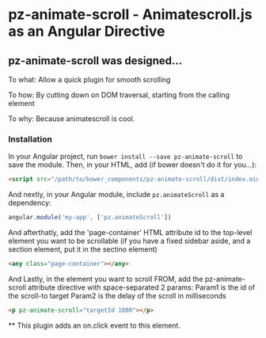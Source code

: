 # pz-animate-scroll - Animatescroll.js as an Angular Directive

## pz-animate-scroll was designed... 
To what: Allow a quick plugin for smooth scrolling

To how: By cutting down on DOM traversal, starting from the calling element

To why: Because animatescroll is cool.

### Installation

In your Angular project, run `bower install --save pz-animate-scroll` to save the
module. Then, in your HTML, add (if bower doesn't do it for you...):

``` html
<script src="/path/to/bower_components/pz-animate-scroll/dist/index.min.js"></script>
```

And nextly, in your Angular module, include `pz.animateScroll` as a dependency:

``` javascript
angular.module('my-app', ['pz.animateScroll'])
```

And afterthatly, add the 'page-container' HTML attribute id to the top-level element you want to be scrollable (if you have a fixed sidebar aside, and a section element, put it in the sectino element)
``` html
<any class="page-container"></any>
```

And Lastly, in the element you want to scroll FROM, add the pz-animate-scroll attribute directive with space-separated 2 params:
   Param1 is the id of the scroll-to target
   Param2 is the delay of the scroll in milliseconds
``` html
<p pz-animate-scroll="targetId 1000"></p>
```
** This plugin adds an on.click event to this element.




